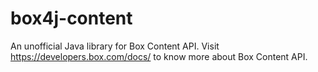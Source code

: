 # box4j-content
An unofficial Java library for Box Content API. Visit https://developers.box.com/docs/ to know more about Box Content API.
